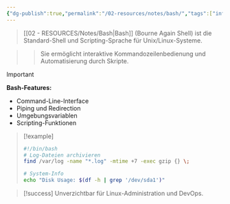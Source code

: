 ```yaml
---
{"dg-publish":true,"permalink":"/02-resources/notes/bash/","tags":["informatik/code/bash"],"noteIcon":"","updated":"2025-09-19T13:16:05.000+02:00"}
---
```



>[[02 - RESOURCES/Notes/Bash\|Bash]] (Bourne Again Shell) ist die Standard-Shell und Scripting-Sprache für Unix/Linux-Systeme.

>>Sie ermöglicht interaktive Kommandozeilenbedienung und Automatisierung durch Skripte.

>[!important] 
>**Bash-Features:**
>- Command-Line-Interface
>- Piping und Redirection
>- Umgebungsvariablen
>- Scripting-Funktionen

>[!example] 
>```bash
>#!/bin/bash
># Log-Dateien archivieren
>find /var/log -name "*.log" -mtime +7 -exec gzip {} \;
>
># System-Info
>echo "Disk Usage: $(df -h | grep '/dev/sda1')"
>```

>[!success] 
>Unverzichtbar für Linux-Administration und DevOps.